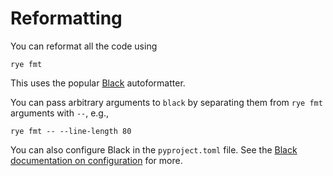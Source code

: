 # Reformatting

You can reformat all the code using

```
rye fmt
```

This uses the popular [Black](https://black.readthedocs.io/en/stable)
autoformatter.

You can pass arbitrary arguments to `black` by separating them from
`rye fmt` arguments with `--`, e.g.,

```
rye fmt -- --line-length 80
```

You can also configure Black in the `pyproject.toml` file.  See the
[Black documentation on configuration](https://black.readthedocs.io/en/stable/usage_and_configuration/the_basics.html#configuration-via-a-file)
for more.

